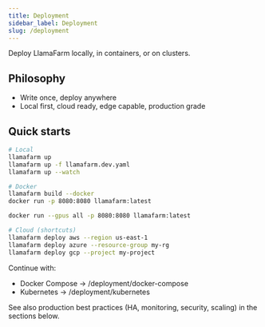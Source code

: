```yaml
---
title: Deployment
sidebar_label: Deployment
slug: /deployment
---
```


Deploy LlamaFarm locally, in containers, or on clusters.

## Philosophy

- Write once, deploy anywhere
- Local first, cloud ready, edge capable, production grade

## Quick starts

```bash
# Local
llamafarm up
llamafarm up -f llamafarm.dev.yaml
llamafarm up --watch

# Docker
llamafarm build --docker
docker run -p 8080:8080 llamafarm:latest

docker run --gpus all -p 8080:8080 llamafarm:latest

# Cloud (shortcuts)
llamafarm deploy aws --region us-east-1
llamafarm deploy azure --resource-group my-rg
llamafarm deploy gcp --project my-project
```

Continue with:

- Docker Compose → /deployment/docker-compose
- Kubernetes → /deployment/kubernetes

See also production best practices (HA, monitoring, security, scaling) in the sections below.
